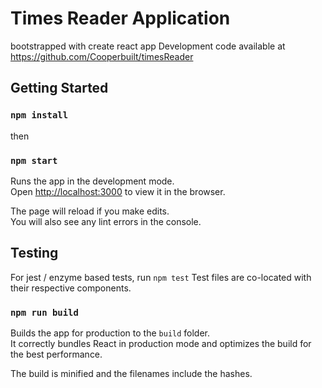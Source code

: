 # Times Reader Application
bootstrapped with create react app
Development code available at https://github.com/Cooperbuilt/timesReader

## Getting Started

### `npm install`

then

### `npm start`

Runs the app in the development mode.<br>
Open [http://localhost:3000](http://localhost:3000) to view it in the browser.

The page will reload if you make edits.<br>
You will also see any lint errors in the console.

## Testing
For jest / enzyme based tests, run `npm test`
Test files are co-located with their respective components.

### `npm run build`

Builds the app for production to the `build` folder.<br>
It correctly bundles React in production mode and optimizes the build for the best performance.

The build is minified and the filenames include the hashes.<br>




